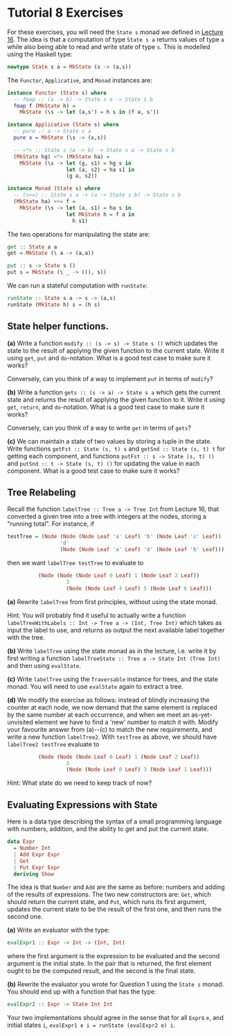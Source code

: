 # Tutorial 8 Exercises

For these exercises, you will need the `State s` monad we defined in
[Lecture 16](Lec16.hs). The idea is that a computation of type `State
s a` returns values of type `a` while also being able to read and
write state of type `s`. This is modelled using the Haskell type:


```haskell
newtype State s a = MkState (s -> (a,s))
```

The `Functor`, `Applicative`, and `Monad` instances are:

```haskell
instance Functor (State s) where
  -- fmap :: (a -> b) -> State s a -> State s b
  fmap f (MkState h) =
    MkState (\s -> let (a,s') = h s in (f a, s'))

instance Applicative (State s) where
  -- pure :: a -> State s a
  pure x = MkState (\s -> (x,s))

  -- <*> :: State s (a -> b) -> State s a -> State s b
  (MkState hg) <*> (MkState ha) =
    MkState (\s -> let (g, s1) = hg s in
                   let (a, s2) = ha s1 in
                   (g a, s2))

instance Monad (State s) where
  -- (>>=) :: State s a -> (a -> State s b) -> State s b
  (MkState ha) >>= f =
    MkState (\s -> let (a, s1) = ha s in
                   let MkState h = f a in
                     h s1)
```

The two operations for manipulating the state are:
```haskell
get :: State a a
get = MkState (\ a -> (a,a))

put :: s -> State s ()
put s = MkState (\ _ -> ((), s))
```

We can run a stateful computation with `runState`:
```haskell
runState :: State s a -> s -> (a,s)
runState (MkState h) s = (h s)
```

## State helper functions.

**(a)** Write a function `modify :: (s -> s) -> State s ()` which
updates the state to the result of applying the given function to the
current state. Write it using `get`, `put` and `do`-notation. What is
a good test case to make sure it works?

Conversely, can you think of a way to implement `put` in terms
of `modify`?

**(b)** Write a function `gets :: (s -> a) -> State s a` which gets
the current state and returns the result of applying the given
function to it. Write it using `get`, `return`, and `do`-notation.
What is a good test case to make sure it works?

Conversely, can you think of a way to write `get` in terms of
`gets`?

**(c)** We can maintain a state of two values by storing a tuple in
the state. Write functions `getFst :: State (s, t) s` and
`getSnd :: State (s, t) t` for getting each component, and
functions `putFst :: s -> State (s, t) ()` and
`putSnd :: t -> State (s, t) ()` for updating the value in each
component. What is a good test case to make sure it works?

## Tree Relabeling

Recall the function `labelTree :: Tree a -> Tree Int` from Lecture 16,
that converted a given tree into a tree with integers at the nodes,
storing a "running total". For instance, if

```haskell
testTree = (Node (Node (Node Leaf 'a' Leaf) 'b' (Node Leaf 'c' Leaf))
                 'd'
                 (Node (Node Leaf 'a' Leaf) 'd' (Node Leaf 'b' Leaf)))
```

then we want `labelTree testTree` to evaluate to

```haskell
          (Node (Node (Node Leaf 0 Leaf) 1 (Node Leaf 2 Leaf))
                   3
                   (Node (Node Leaf 4 Leaf) 5 (Node Leaf 6 Leaf)))
```

**(a)** Rewrite `labelTree` from first principles, without using the
state monad.

Hint: You will probably find it useful to actually write a
function `labelTreeWithLabels :: Int -> Tree a -> (Int, Tree Int)`
which takes as input the label to use, and returns as
output the next available label together with the tree.

**(b)** Write `labelTree` using the state monad as in the lecture, i.e.
write it by first writing a function
`labelTreeState :: Tree a -> State Int (Tree Int)` and then using
`evalState`.

**(c)** Write `labelTree` using the `Traversable` instance for trees,
and the state monad. You will need to use `evalState` again
to extract a tree.

**(d)** We modify the exercise as follows: instead of blindly
increasing the counter at each node, we now demand that the same
element is replaced by the same number at each occurrence, and
when we meet an as-yet-unvisited element we have to find a 'new'
number to match it with. Modify your favourite answer from
(a)--(c) to match the new requirements, and write a new function
`labelTree2`.  With `testTree` as above, we should have
`labelTree2 testTree` evaluate to

```haskell
          (Node (Node (Node Leaf 0 Leaf) 1 (Node Leaf 2 Leaf))
                   3
                   (Node (Node Leaf 0 Leaf) 3 (Node Leaf 1 Leaf)))
```

Hint: What state do we need to keep track of now?

## Evaluating Expressions with State

Here is a data type describing the syntax of a small programming
language with numbers, addition, and the ability to get and put the
current state.

```haskell
data Expr
  = Number Int
  | Add Expr Expr
  | Get
  | Put Expr Expr
  deriving Show
```

The idea is that `Number` and `Add` are the same as before: numbers
and adding of the results of expressions. The two new constructors
are: `Get`, which should return the current state, and `Put`, which
runs its first argument, updates the current state to be the result of
the first one, and then runs the second one.

**(a)** Write an evaluator with the type:

```haskell
evalExpr1 :: Expr -> Int -> (Int, Int)
```

where the first argument is the expression to be evaluated and the
second argument is the initial state. In the pair that is returned,
the first element ought to be the computed result, and the second is
the final state.

**(b)** Rewrite the evaluator you wrote for Question 1 using the `State s`
monad. You should end up with a function that has the type:

```haskell
evalExpr2 :: Expr -> State Int Int
```

Your two implementations should agree in the sense that for all
`Expr`s `e`, and initial states `i`, `evalExpr1 e i = runState
(evalExpr2 e) i`.
